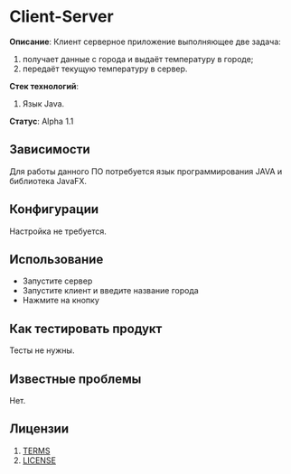 # Client-Server


**Описание**: Клиент серверное приложение выполняющее две задача:
1) получает данные с города и выдаёт температуру в городе;
2) передаёт текущую температуру в сервер.

**Стек технологий**:
1) Язык Java.

**Статус**:  Alpha 1.1
## Зависимости

Для работы данного ПО потребуется язык программирования JAVA и библиотека JavaFX.
  
## Конфигурации

Настройка не требуется.

## Использование

- Запустите сервер
- Запустите клиент и введите название города
- Нажмите на кнопку

## Как тестировать продукт

Тесты не нужны.

## Известные проблемы

Нет.

## Лицензии
1. [TERMS](TERMS.md)
2. [LICENSE](LICENSE)
